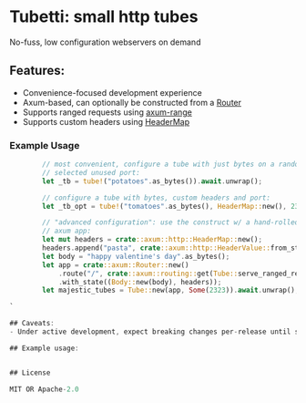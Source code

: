# Tubetti: small http tubes

No-fuss, low configuration webservers on demand 

## Features:
- Convenience-focused development experience
- Axum-based, can optionally be constructed from a [Router](https://docs.rs/axum/latest/axum/struct.Router.html)
- Supports ranged requests using [axum-range](https://github.com/haileys/axum-range)
- Supports custom headers using [HeaderMap](https://docs.rs/http/1.2.0/http/header/struct.HeaderMap.html)

### Example Usage

```rust
        // most convenient, configure a tube with just bytes on a randomly
        // selected unused port:
        let _tb = tube!("potatoes".as_bytes()).await.unwrap();

        // configure a tube with bytes, custom headers and port:
        let _tb_opt = tube!("tomatoes".as_bytes(), HeaderMap::new(), 2323).await.unwrap();

        // "advanced configuration": use the construct w/ a hand-rolled
        // axum app:
        let mut headers = crate::axum::http::HeaderMap::new();
        headers.append("pasta", crate::axum::http::HeaderValue::from_static("yum"));
        let body = "happy valentine's day".as_bytes();
        let app = crate::axum::Router::new()
            .route("/", crate::axum::routing::get(Tube::serve_ranged_request))
            .with_state((Body::new(body), headers));
        let majestic_tubes = Tube::new(app, Some(2323)).await.unwrap();

`

## Caveats:
- Under active development, expect breaking changes per-release until stable

## Example usage:


## License

MIT OR Apache-2.0